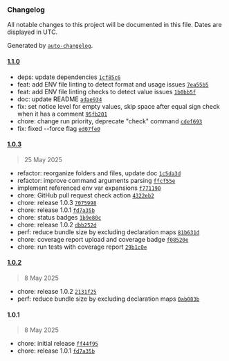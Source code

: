 ### Changelog

All notable changes to this project will be documented in this file. Dates are displayed in UTC.

Generated by [`auto-changelog`](https://github.com/CookPete/auto-changelog).

#### [1.1.0](https://github.com/malyshev/env-sentinel/compare/1.0.3...1.1.0)

- deps: update dependencies [`1cf85c6`](https://github.com/malyshev/env-sentinel/commit/1cf85c6a3cf36bea33d559043ec449d8d67e02dc)
- feat: add ENV file linting to detect format and usage issues [`7ea55b5`](https://github.com/malyshev/env-sentinel/commit/7ea55b5e31cba36ce169bd89d313b3bcea0365b5)
- feat: add ENV file linting checks to detect value issues [`1b0bb5f`](https://github.com/malyshev/env-sentinel/commit/1b0bb5f4efac06e812f59afbc8fbe6d833a5e1f5)
- doc: update README [`adae934`](https://github.com/malyshev/env-sentinel/commit/adae9347cacda5b21f5b74c66f8cdb6c4210d671)
- fix: set notice level for empty values, skip space after equal sign check when it has a comment [`95fb201`](https://github.com/malyshev/env-sentinel/commit/95fb201ea346b386f1e0c5558a71a5551bb2dfbc)
- chore: change run priority, deprecate "check" command [`cdef693`](https://github.com/malyshev/env-sentinel/commit/cdef693ddb755a3126fa101f709810e5ced4a165)
- fix: fixed --force flag [`ed07fe0`](https://github.com/malyshev/env-sentinel/commit/ed07fe011de021efd03e1c5035590d897eb8c087)

#### [1.0.3](https://github.com/malyshev/env-sentinel/compare/1.0.2...1.0.3)

> 25 May 2025

- refactor: reorganize folders and files, update doc [`1c5da3d`](https://github.com/malyshev/env-sentinel/commit/1c5da3d78caf2cd91a2a06c6df9e32481a07d0c5)
- refactor: improve command arguments parsing [`ffcf55e`](https://github.com/malyshev/env-sentinel/commit/ffcf55ec5535ed4b719385c4c3f27ea18238bcf1)
- implement referenced env var expansions [`f771190`](https://github.com/malyshev/env-sentinel/commit/f771190f54b5e76cfd508c8be34ad2fa059ca9c3)
- chore: GitHub pull request check action [`4322eb2`](https://github.com/malyshev/env-sentinel/commit/4322eb2a29527bb297dfa22ce9f4c5c8fad5fc32)
- chore: release 1.0.3 [`7075998`](https://github.com/malyshev/env-sentinel/commit/70759983db9578b489331c79220e502f5edae8cc)
- chore: release 1.0.1 [`fd7a35b`](https://github.com/malyshev/env-sentinel/commit/fd7a35b6459f768e81a4ef406ae90bbe019c6be2)
- chore: status badges [`1b9e80c`](https://github.com/malyshev/env-sentinel/commit/1b9e80caaaa4f2230bc4164fe2815cb181871a15)
- chore: release 1.0.2 [`dbb252d`](https://github.com/malyshev/env-sentinel/commit/dbb252d5159d3f686ccb4f2f666c02cbc991e1c9)
- perf: reduce bundle size by excluding declaration maps [`81b631d`](https://github.com/malyshev/env-sentinel/commit/81b631dd8afdb5d3cb350f0453b0d5f1d699a509)
- chore: coverage report upload and coverage badge [`f08520e`](https://github.com/malyshev/env-sentinel/commit/f08520e247cba44748e6ddb4eb4cf49a8d34c31d)
- chore: run tests with coverage report [`29b1c0e`](https://github.com/malyshev/env-sentinel/commit/29b1c0eaa6dfffa1d580fc153ec815f1d4294adc)

#### [1.0.2](https://github.com/malyshev/env-sentinel/compare/1.0.1...1.0.2)

> 8 May 2025

- chore: release 1.0.2 [`2131f25`](https://github.com/malyshev/env-sentinel/commit/2131f251869040b252516c2314877770284dc61d)
- perf: reduce bundle size by excluding declaration maps [`0ab083b`](https://github.com/malyshev/env-sentinel/commit/0ab083b64ba9b16aba70fe3d6c494f49f24e22c9)

#### 1.0.1

> 8 May 2025

- chore: initial release [`ff44f95`](https://github.com/malyshev/env-sentinel/commit/ff44f958f09fcc7083aa57bd4cc16858af9d250d)
- chore: release 1.0.1 [`fd7a35b`](https://github.com/malyshev/env-sentinel/commit/fd7a35b6459f768e81a4ef406ae90bbe019c6be2)
